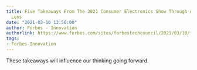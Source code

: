 ```yaml
---
title: Five Takeaways From The 2021 Consumer Electronics Show Through A Manufacturing
  Lens
date: "2021-03-10 13:50:00"
author: Forbes - Innovation
authorlink: https://www.forbes.com/sites/forbestechcouncil/2021/03/10/five-takeaways-from-the-2021-consumer-electronics-show-through-a-manufacturing-lens/
tags:
- Forbes-Innovation
---
```

These takeaways will influence our thinking going forward.